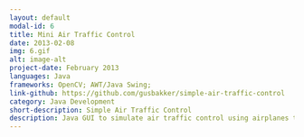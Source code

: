 ```yaml
---
layout: default
modal-id: 6
title: Mini Air Traffic Control
date: 2013-02-08
img: 6.gif
alt: image-alt
project-date: February 2013
languages: Java
frameworks: OpenCV; AWT/Java Swing; 
link-github: https://github.com/gusbakker/simple-air-traffic-control
category: Java Development
short-description: Simple Air Traffic Control
description: Java GUI to simulate air traffic control using airplanes that move from airport to airport with limited fuel, using multithreading and concurrency mechanisms.
---
```

